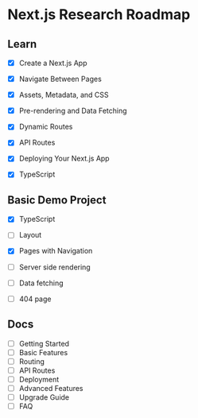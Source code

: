 # Next.js Research Roadmap

## Learn

- [x] Create a Next.js App
- [x] Navigate Between Pages
- [x] Assets, Metadata, and CSS
- [x] Pre-rendering and Data Fetching
- [x] Dynamic Routes
- [x] API Routes
- [x] Deploying Your Next.js App
- [x] TypeScript


## Basic Demo Project

- [x] TypeScript
- [ ] Layout
- [x] Pages with Navigation
- [ ] Server side rendering
- [ ] Data fetching
- [ ] 404 page


## Docs

- [ ] Getting Started
- [ ] Basic Features
- [ ] Routing
- [ ] API Routes
- [ ] Deployment
- [ ] Advanced Features
- [ ] Upgrade Guide
- [ ] FAQ